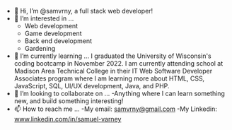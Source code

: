 - 👋 Hi, I’m @samvrny, a full stack web developer!
- 👀 I’m interested in ...
  - Web development
  - Game development
  - Back end development
  - Gardening
- 🌱 I’m currently learning ...
  I graduated the University of Wisconsin's coding bootcamp in November 2022. I am currently attending school at Madison Area Technical College in their IT Web Software Developer Associates program where I am learning more about HTML, CSS, JavaScript, SQL, UI/UX development, Java, and PHP. 
- 💞️ I’m looking to collaborate on ...
  -Anything where I can learn something new, and build something interesting!
- 📫 How to reach me ...
  -My email: samvrny@gmail.com
  -My Linkedin: www.linkedin.com/in/samuel-varney






<!---
samvrny/samvrny is a ✨ special ✨ repository because its `README.md` (this file) appears on your GitHub profile.
You can click the Preview link to take a look at your changes.
--->
